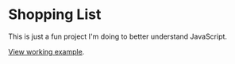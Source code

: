 # Shopping List

This is just a fun project I'm doing to better understand JavaScript.

[View working example](https://eoinparkinson.github.io/simple-shopping-list/).
